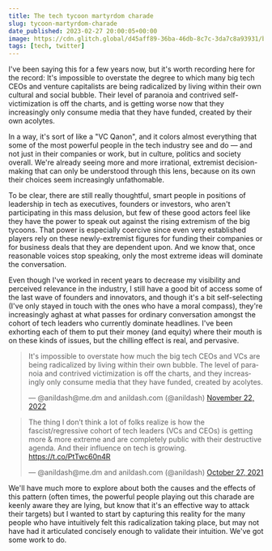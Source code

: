```yaml
---
title: The tech tycoon martyrdom charade
slug: tycoon-martyrdom-charade
date_published: 2023-02-27 20:00:05+00:00
image: https://cdn.glitch.global/d45aff89-36ba-46db-8c7c-3da7c8a93931/blindfold.jpg?v=1677543002592
tags: [tech, twitter]
---
```

I've been saying this for a few years now, but it's worth recording here for the record: It's impossible to overstate the degree to which many big tech CEOs and venture capitalists are being radicalized by living within their own cultural and social bubble. Their level of paranoia and contrived self-victimization is off the charts, and is getting worse now that they increasingly only consume media that they have funded, created by their own acolytes.

In a way, it's sort of like a "VC Qanon", and it colors almost everything that some of the most powerful people in the tech industry see and do — and not just in their companies or work, but in culture, politics and society overall. We're already seeing more and more irrational, extremist decision-making that can only be understood through this lens, because on its own their choices seem increasingly unfathomable.

To be clear, there are still really thoughtful, smart people in positions of leadership in tech as executives, founders or investors, who aren't participating in this mass delusion, but few of these good actors feel like they have the power to speak out against the rising extremism of the big tycoons. That power is especially coercive since even very established players rely on these newly-extremist figures for funding their companies or for business deals that they are dependent upon. And we know that, once reasonable voices stop speaking, only the most extreme ideas will dominate the conversation.

Even though I've worked in recent years to decrease my visibility and perceived relevance in the industry, I still have a good bit of access some of the last wave of founders and innovators, and though it's a bit self-selecting (I've only stayed in touch with the ones who have a moral compass), they're increasingly aghast at what passes for ordinary conversation amongst the cohort of tech leaders who currently dominate headlines. I've been exhorting each of them to put their money (and equity) where their mouth is on these kinds of issues, but the chilling effect is real, and pervasive.

<blockquote class="twitter-tweet" data-dnt="true" data-theme="dark"><p lang="en" dir="ltr">It&#39;s impossible to overstate how much the big tech CEOs and VCs are being radicalized by living within their own bubble. The level of paranoia and contrived victimization is off the charts, and they increasingly only consume media that they have funded, created by acolytes.</p>&mdash; @anildash@me.dm and anildash.com (@anildash) <a href="https://twitter.com/anildash/status/1595108616969019393?ref_src=twsrc%5Etfw">November 22, 2022</a></blockquote> <script async src="https://platform.twitter.com/widgets.js" charset="utf-8"></script>

<blockquote class="twitter-tweet" data-dnt="true" data-theme="dark"><p lang="en" dir="ltr">The thing I don’t think a lot of folks realize is how the fascist/regressive cohort of tech leaders (VCs and CEOs) is getting more &amp; more extreme and are completely public with their destructive agenda. And their influence on tech is growing. <a href="https://t.co/PtTwc60n4R">https://t.co/PtTwc60n4R</a></p>&mdash; @anildash@me.dm and anildash.com (@anildash) <a href="https://twitter.com/anildash/status/1453494955046064135?ref_src=twsrc%5Etfw">October 27, 2021</a></blockquote>

We'll have much more to explore about both the causes and the effects of this pattern (often times, the powerful people playing out this charade are keenly aware they are lying, but know that it's an effective way to attack their targets) but I wanted to start by capturing this reality for the many people who have intuitively felt this radicalization taking place, but may not have had it articulated concisely enough to validate their intuition. We've got some work to do.